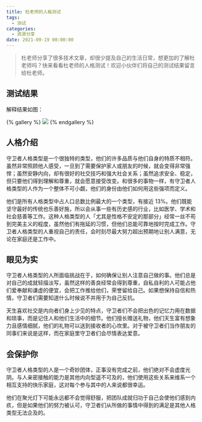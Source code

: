 ```yaml
---
title: 杜老师的人格测试
tags:
  - 测试
categories:
  - 资源分享
date: 2021-09-19 00:00:00
---
```


> 杜老师分享了很多技术文章，却很少提及自己的生活日常，想更加的了解杜老师吗？快来看看杜老师的人格测试！欢迎小伙伴们将自己的测试结果留言给杜老师。

<!-- more -->

## 测试结果

解释结果如图：

{% gallery %}
![](https://cdn.dusays.com/2021/09/384-1.jpg)
{% endgallery %}

## 人格介绍

守卫者人格类型是一个很独特的类型，他们的许多品质与他们自身的特质不相符。虽然非常照顾他人感受，一旦到了需要保护家人或朋友的时候，就会变得非常强悍；虽然安静内向，却有很好的社交技巧和强大社会关系；虽然追求安全、稳定，但只要他们得到理解和尊重，就会愿意接受改变。和很多的事物一样，有守卫者人格类型的人作为一个整体不可小觑，他们的身份由他们如何用这些强项而定义。

他们是所有人格类型中占人口总数比例最大的一个类型，有接近 13%。他们既能坚守最好的传统也乐善好施，所以会从事一些有历史感的行业，比如医学、学术和社会慈善等工作。这种人格类型的人「尤其是性格不安定的那部分」经常一丝不苟到完美主义的程度，虽然他们有拖延的习惯，但他们总能可靠地按时完成工作。守卫者人格类型的人重视自己的责任，会时刻尽最大努力超出预期地让别人满意，无论在家庭还是工作中。

## 眼见为实

守卫者人格类型的人所面临挑战在于，如何确保让别人注意自己做的事。他们总是对自己的成就轻描淡写，虽然这样的善良经常会得到尊重，自私自利的人可能占他们爱奉献和谦虚的便宜，会把工作推给他们，荣誉留给自己。如果想保持自信和热情，守卫者们需要知道什么时候说不并用于为自己反抗。

天生喜欢社交是内向者们身上少见的特点，守卫者们不会把出色的记忆力用在数据和琐事，而是记住人和他们生活中的细节。他们擅长赠送礼物，他们天生富有想象力且感情细腻，他们的礼物可以送到接收者的心坎里。对于被守卫者们当作朋友的同事们来说是这样，而在家庭里守卫者们会尽情表达爱意。

## 会保护你

守卫者人格类型的人是一个奇妙团体，正事没有完成之前，他们绝对不会虚度光阴。与人亲密接触的能力是其他内向型遥不可及的，他们使用这些关系来维系一个相互支持的快乐家庭，这对每个参与其中的人来说都很幸运。

他们在聚光灯下可能永远都不会觉得舒服，把团队成就归功于自己会使他们感到内疚，但是如果他们的努力被认可，守卫者们从所做的事情中得到的满足是其他人格类型无法企及的。

